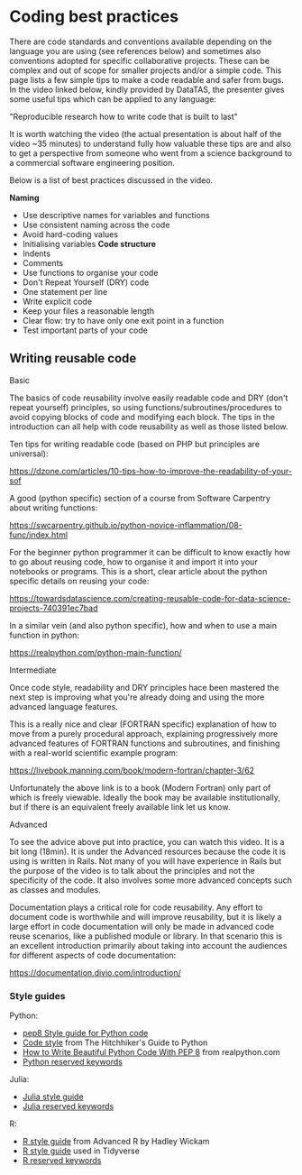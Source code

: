# Coding best practices

There are code standards and conventions available depending on the language you are using (see references below) and sometimes also conventions adopted for specific collaborative projects. These can be complex and out of scope for smaller projects and/or a simple code. This page lists a few simple tips to make a code readable and safer from bugs.<br>
 In the video linked below, kindly provided by DataTAS, the presenter gives some useful tips which can be applied to any language:

"Reproducible research how to write code that is built to last" 

It is worth watching the video (the actual presentation is about half of the video ~35 minutes) to understand fully how valuable these tips are and also to get a perspective from someone who went from a science background to a commercial software engineering position.

Below is a list of best practices discussed in the video.

**Naming**
* Use descriptive names for variables and functions
* Use consistent naming across the code
* Avoid hard-coding values
* Initialising variables
**Code structure**
* Indents
* Comments
* Use functions to organise your code 
* Don't Repeat Yourself (DRY) code
* One statement per line
* Write explicit code
* Keep your files a reasonable length
* Clear flow: try to have only one exit point in a function
* Test important parts of your code  

## Writing reusable code

Basic

The basics of code reusability involve easily readable code and DRY (don't repeat yourself) principles, so using functions/subroutines/procedures to avoid copying blocks of code and modifying each block. The tips in the introduction can all help with code reusability as well as those listed below.

Ten tips for writing readable code (based on PHP but principles are universal):

https://dzone.com/articles/10-tips-how-to-improve-the-readability-of-your-sof 

A good (python specific) section of a course from Software Carpentry about writing functions:

https://swcarpentry.github.io/python-novice-inflammation/08-func/index.html

For the beginner python programmer it can be difficult to know exactly how to go about reusing code, how to organise it and import it into your notebooks or programs. This is a short, clear article about the python specific details on reusing your code:

https://towardsdatascience.com/creating-reusable-code-for-data-science-projects-740391ec7bad

In a similar vein (and also python specific), how and when to use a main function in python:

https://realpython.com/python-main-function/

Intermediate

Once code style, readability and DRY principles hace been mastered the next step is improving what you're already doing and using the more advanced language features.

This is a really nice and clear (FORTRAN specific) explanation of how to move from a purely procedural approach, explaining progressively more advanced features of FORTRAN functions and subroutines, and finishing with a real-world scientific example program:

https://livebook.manning.com/book/modern-fortran/chapter-3/62

Unfortunately the above link is to a book (Modern Fortran) only part of which is freely viewable. Ideally the book may be available institutionally, but if there is an equivalent freely available link let us know.

 

Advanced

To see the advice above put into practice, you can watch this video. It is a bit long (18min). It is under the Advanced resources because the code it is using is written in Rails. Not many of you will have experience in Rails but the purpose of the video is to talk about the principles and not the specificity of the code. It also involves some more advanced concepts such as classes and modules.

Documentation plays a critical role for code reusability. Any effort to document code is worthwhile and will improve reusability, but it is likely a large effort in code documentation will only be made in advanced code reuse scenarios, like a published module or library. In that scenario this is an excellent introduction primarily about  taking into account the audiences for different aspects of code documentation:

https://documentation.divio.com/introduction/

 

### Style guides
Python: 
* [pep8 Style guide for Python code](https://peps.python.org/pep-0008/)
* [Code style](https://docs.python-guide.org/writing/style/) from The Hitchhiker's Guide to Python
* [How to Write Beautiful Python Code With PEP 8](https://realpython.com/python-pep8/) from realpython.com
* [Python reserved keywords](https://realpython.com/lessons/reserved-keywords/)

Julia:
* [Julia style guide](https://docs.julialang.org/en/v1/manual/style-guide/)
* [Julia reserved keywords](https://docs.julialang.org/en/v1/base/base/#Keywords)

R:
* [R style guide](http://adv-r.had.co.nz/Style.html) from Advanced R by Hadley Wickam
* [R style guide](https://style.tidyverse.org) used in Tidyverse
* [R reserved keywords](https://www.datamentor.io/r-programming/reserved-words/)

